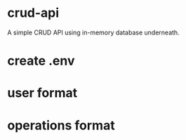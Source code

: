 # crud-api
A simple CRUD API using in-memory database underneath.

# create .env

# user format

# operations format
